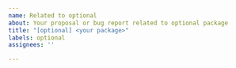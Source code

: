 ```yaml
---
name: Related to optional
about: Your proposal or bug report related to optional package
title: "[optional] <your package>"
labels: optional
assignees: ''

---
```



